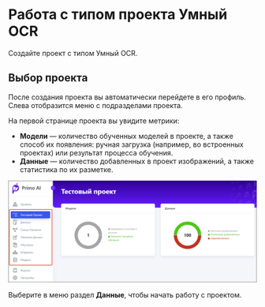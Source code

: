 # Работа с типом проекта Умный OCR

Создайте проект с типом Умный OCR.

## Выбор проекта

После создания проекта вы автоматически перейдете в его профиль. Слева отобразится меню с подразделами проекта.

На первой странице проекта вы увидите метрики:
* **Модели** — количество обученных моделей в проекте, а также способ их появления: ручная загрузка (например, во встроенных проектах) или результат процесса обучения.
* **Данные** — количество добавленных в проект изображений, а также статистика по их разметке.

![Меню проекта](<../../../.gitbook/assets1/primo-ai/user-guide/project-menu-panel.png>)

Выберите в меню раздел **Данные**, чтобы начать работу с проектом.

